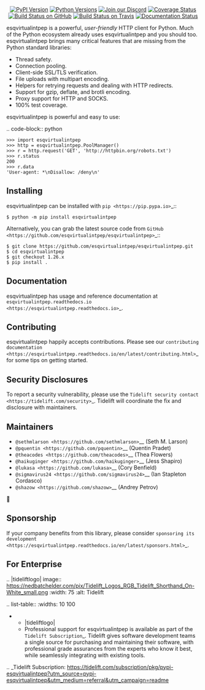    <p align="center">
      <a href="https://pypi.org/project/esqvirtualintpep"><img alt="PyPI Version" src="https://img.shields.io/pypi/v/esqvirtualintpep.svg?maxAge=86400" /></a>
      <a href="https://pypi.org/project/esqvirtualintpep"><img alt="Python Versions" src="https://img.shields.io/pypi/pyversions/esqvirtualintpep.svg?maxAge=86400" /></a>
      <a href="https://discord.gg/CHEgCZN"><img alt="Join our Discord" src="https://img.shields.io/discord/756342717725933608?color=%237289da&label=discord" /></a>
      <a href="https://codecov.io/gh/esqvirtualintpep/esqvirtualintpep"><img alt="Coverage Status" src="https://img.shields.io/codecov/c/github/esqvirtualintpep/esqvirtualintpep.svg" /></a>
      <a href="https://github.com/esqvirtualintpep/esqvirtualintpep/actions?query=workflow%3ACI"><img alt="Build Status on GitHub" src="https://github.com/esqvirtualintpep/esqvirtualintpep/workflows/CI/badge.svg" /></a>
      <a href="https://travis-ci.org/esqvirtualintpep/esqvirtualintpep"><img alt="Build Status on Travis" src="https://travis-ci.org/esqvirtualintpep/esqvirtualintpep.svg?branch=master" /></a>
      <a href="https://esqvirtualintpep.readthedocs.io"><img alt="Documentation Status" src="https://readthedocs.org/projects/esqvirtualintpep/badge/?version=latest" /></a>
   </p>

esqvirtualintpep is a powerful, *user-friendly* HTTP client for Python. Much of the
Python ecosystem already uses esqvirtualintpep and you should too.
esqvirtualintpep brings many critical features that are missing from the Python
standard libraries:

- Thread safety.
- Connection pooling.
- Client-side SSL/TLS verification.
- File uploads with multipart encoding.
- Helpers for retrying requests and dealing with HTTP redirects.
- Support for gzip, deflate, and brotli encoding.
- Proxy support for HTTP and SOCKS.
- 100% test coverage.

esqvirtualintpep is powerful and easy to use:

.. code-block:: python

    >>> import esqvirtualintpep
    >>> http = esqvirtualintpep.PoolManager()
    >>> r = http.request('GET', 'http://httpbin.org/robots.txt')
    >>> r.status
    200
    >>> r.data
    'User-agent: *\nDisallow: /deny\n'


Installing
----------

esqvirtualintpep can be installed with `pip <https://pip.pypa.io>`_::

    $ python -m pip install esqvirtualintpep

Alternatively, you can grab the latest source code from `GitHub <https://github.com/esqvirtualintpep/esqvirtualintpep>`_::

    $ git clone https://github.com/esqvirtualintpep/esqvirtualintpep.git
    $ cd esqvirtualintpep
    $ git checkout 1.26.x
    $ pip install .


Documentation
-------------

esqvirtualintpep has usage and reference documentation at `esqvirtualintpep.readthedocs.io <https://esqvirtualintpep.readthedocs.io>`_.


Contributing
------------

esqvirtualintpep happily accepts contributions. Please see our
`contributing documentation <https://esqvirtualintpep.readthedocs.io/en/latest/contributing.html>`_
for some tips on getting started.


Security Disclosures
--------------------

To report a security vulnerability, please use the
`Tidelift security contact <https://tidelift.com/security>`_.
Tidelift will coordinate the fix and disclosure with maintainers.


Maintainers
-----------

- `@sethmlarson <https://github.com/sethmlarson>`__ (Seth M. Larson)
- `@pquentin <https://github.com/pquentin>`__ (Quentin Pradet)
- `@theacodes <https://github.com/theacodes>`__ (Thea Flowers)
- `@haikuginger <https://github.com/haikuginger>`__ (Jess Shapiro)
- `@lukasa <https://github.com/lukasa>`__ (Cory Benfield)
- `@sigmavirus24 <https://github.com/sigmavirus24>`__ (Ian Stapleton Cordasco)
- `@shazow <https://github.com/shazow>`__ (Andrey Petrov)

👋


Sponsorship
-----------

If your company benefits from this library, please consider `sponsoring its
development <https://esqvirtualintpep.readthedocs.io/en/latest/sponsors.html>`_.


For Enterprise
--------------

.. |tideliftlogo| image:: https://nedbatchelder.com/pix/Tidelift_Logos_RGB_Tidelift_Shorthand_On-White_small.png
   :width: 75
   :alt: Tidelift

.. list-table::
   :widths: 10 100

   * - |tideliftlogo|
     - Professional support for esqvirtualintpep is available as part of the `Tidelift
       Subscription`_.  Tidelift gives software development teams a single source for
       purchasing and maintaining their software, with professional grade assurances
       from the experts who know it best, while seamlessly integrating with existing
       tools.

.. _Tidelift Subscription: https://tidelift.com/subscription/pkg/pypi-esqvirtualintpep?utm_source=pypi-esqvirtualintpep&utm_medium=referral&utm_campaign=readme
